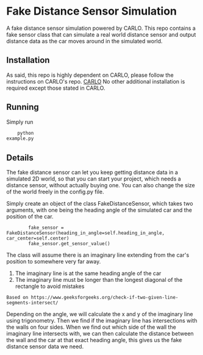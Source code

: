 # Fake Distance Sensor Simulation

A fake distance sensor simulation powered by CARLO. This repo contains a fake sensor class that can simulate a real
world distance sensor and output distance data as the car moves around in the simulated world.

## Installation

As said, this repo is highly dependent on CARLO, please follow the instructions on CARLO's repo.
[CARLO](https://github.com/Stanford-ILIAD/CARLO/tree/allan)
No other additional installation is required except those stated in CARLO.

## Running

Simply run

```python
    python
example.py
```

## Details

The fake distance sensor can let you keep getting distance data in a simulated 2D world, so that you can start your
project, which needs a distance sensor, without actually buying one. You can also change the size of the world freely in
the config.py file.

Simply create an object of the class FakeDistanceSensor, which takes two arguments, with one being the heading angle of
the simulated car and the position of the car.

```
        fake_sensor = FakeDistanceSensor(heading_in_angle=self.heading_in_angle, car_center=self.center)
        fake_sensor.get_sensor_value()
```

The class will assume there is an imaginary line extending from the car's position to somewhere very far away.

1. The imaginary line is at the same heading angle of the car
2. The imaginary line must be longer than the longest diagonal of the rectangle to avoid mistakes

`Based on https://www.geeksforgeeks.org/check-if-two-given-line-segments-intersect/`

Depending on the angle, we will calculate the x and y of the imaginary line using trigonometry. Then we find if the
imaginary line has intersections with the walls on four sides.
When we find out which side of the wall the imaginary line intersects with, we can then calculate the distance between
the wall and the car at that exact heading angle, this gives us the fake distance sensor data we need.
